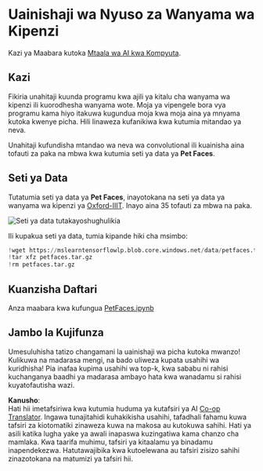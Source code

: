 <!--
CO_OP_TRANSLATOR_METADATA:
{
  "original_hash": "f3d2cee9cb3c52160419e560c57a690e",
  "translation_date": "2025-08-25T20:55:46+00:00",
  "source_file": "lessons/4-ComputerVision/07-ConvNets/lab/README.md",
  "language_code": "sw"
}
-->
# Uainishaji wa Nyuso za Wanyama wa Kipenzi

Kazi ya Maabara kutoka [Mtaala wa AI kwa Kompyuta](https://github.com/microsoft/ai-for-beginners).

## Kazi

Fikiria unahitaji kuunda programu kwa ajili ya kitalu cha wanyama wa kipenzi ili kuorodhesha wanyama wote. Moja ya vipengele bora vya programu kama hiyo itakuwa kugundua moja kwa moja aina ya mnyama kutoka kwenye picha. Hili linaweza kufanikiwa kwa kutumia mitandao ya neva.

Unahitaji kufundisha mtandao wa neva wa convolutional ili kuainisha aina tofauti za paka na mbwa kwa kutumia seti ya data ya **Pet Faces**.

## Seti ya Data

Tutatumia seti ya data ya **Pet Faces**, inayotokana na seti ya data ya wanyama wa kipenzi ya [Oxford-IIIT](https://www.robots.ox.ac.uk/~vgg/data/pets/). Inayo aina 35 tofauti za mbwa na paka.

![Seti ya data tutakayoshughulikia](../../../../../../translated_images/data.50b2a9d5484bdbf0f52f5765b381cec9efe2bd296a98f007f90bedb6ac67f2a8.sw.png)

Ili kupakua seti ya data, tumia kipande hiki cha msimbo:

```python
!wget https://mslearntensorflowlp.blob.core.windows.net/data/petfaces.tar.gz
!tar xfz petfaces.tar.gz
!rm petfaces.tar.gz
```

## Kuanzisha Daftari

Anza maabara kwa kufungua [PetFaces.ipynb](../../../../../../lessons/4-ComputerVision/07-ConvNets/lab/PetFaces.ipynb)

## Jambo la Kujifunza

Umesuluhisha tatizo changamani la uainishaji wa picha kutoka mwanzo! Kulikuwa na madarasa mengi, na bado uliweza kupata usahihi wa kuridhisha! Pia inafaa kupima usahihi wa top-k, kwa sababu ni rahisi kuchanganya baadhi ya madarasa ambayo hata kwa wanadamu si rahisi kuyatofautisha wazi.

**Kanusho**:  
Hati hii imetafsiriwa kwa kutumia huduma ya kutafsiri ya AI [Co-op Translator](https://github.com/Azure/co-op-translator). Ingawa tunajitahidi kuhakikisha usahihi, tafadhali fahamu kuwa tafsiri za kiotomatiki zinaweza kuwa na makosa au kutokuwa sahihi. Hati ya asili katika lugha yake ya awali inapaswa kuzingatiwa kama chanzo cha mamlaka. Kwa taarifa muhimu, tafsiri ya kitaalamu ya binadamu inapendekezwa. Hatutawajibika kwa kutoelewana au tafsiri zisizo sahihi zinazotokana na matumizi ya tafsiri hii.